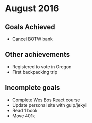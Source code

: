 # August 2016

## Goals Achieved
* Cancel BOTW bank

## Other achievements
* Registered to vote in Oregon
* First backpacking trip

## Incomplete goals
* Complete Wes Bos React course
* Update personal site with gulp/jekyll
* Read 1 book
* Move 401k
